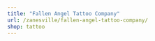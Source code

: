 ```yaml
---
title: "Fallen Angel Tattoo Company"
url: /zanesville/fallen-angel-tattoo-company/
shop: tattoo
---
```

